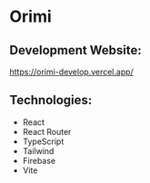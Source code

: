 # Orimi

## Development Website:
https://orimi-develop.vercel.app/

## Technologies:
- React
- React Router
- TypeScript
- Tailwind
- Firebase
- Vite



